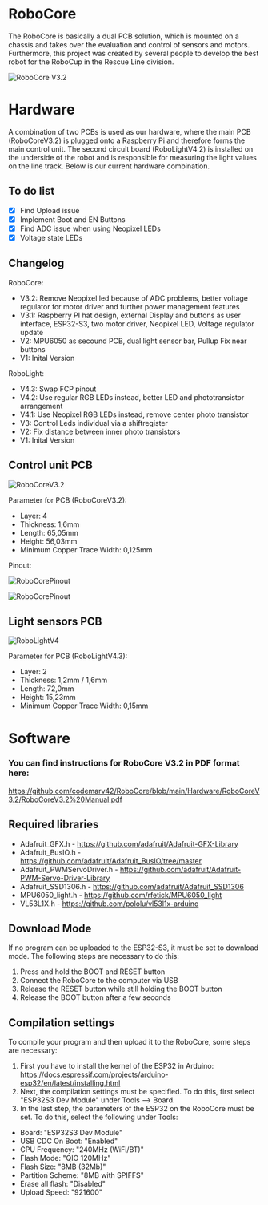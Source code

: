 # RoboCore

The RoboCore is basically a dual PCB solution, which is mounted on a chassis and takes over the evaluation and control of sensors and motors. Furthermore, this project was created by several people to develop the best robot for the RoboCup in the Rescue Line division. 

![RoboCore V3.2](https://github.com/codemarv42/RoboCore/blob/main/Hardware/RoboCoreV3.2/0e81fb66-bc18-456a-8ecc-e72bea3fe42c.PNG)

# Hardware

A combination of two PCBs is used as our hardware, where the main PCB (RoboCoreV3.2) is plugged onto a Raspberry Pi and therefore forms the main control unit. The second circuit board (RoboLightV4.2) is installed on the underside of the robot and is responsible for measuring the light values on the line track. Below is our current hardware combination.

## To do list

- [x] Find Upload issue
- [x] Implement Boot and EN Buttons
- [x] Find ADC issue when using Neopixel LEDs
- [x] Voltage state LEDs

## Changelog

RoboCore:

- V3.2: Remove Neopixel led because of ADC problems, better voltage regulator for motor driver and further power management features
- V3.1: Raspberry PI hat design, external Display and buttons as user interface, ESP32-S3, two motor driver, Neopixel LED, Voltage regulator update
- V2: MPU6050 as secound PCB, dual light sensor bar, Pullup Fix near buttons
- V1: Inital Version

RoboLight:

- V4.3: Swap FCP pinout
- V4.2: Use regular RGB LEDs instead, better LED and phototransistor arrangement
- V4.1: Use Neopixel RGB LEDs instead, remove center photo transistor
- V3: Control Leds individual via a shiftregister
- V2: Fix distance between inner photo transistors
- V1: Inital Version

## Control unit PCB

![RoboCoreV3.2](https://github.com/codemarv42/RoboCore/blob/main/Hardware/RoboCoreV3.2/20241008_113153.png)

Parameter for PCB (RoboCoreV3.2):

- Layer: 4
- Thickness: 1,6mm
- Length: 65,05mm
- Height: 56,03mm
- Minimum Copper Trace Width: 0,125mm

Pinout:

![RoboCorePinout](https://github.com/codemarv42/RoboCore/blob/main/Hardware/RoboCoreV3.2/ESP32S3Pinout.png)

![RoboCorePinout](https://github.com/codemarv42/RoboCore/blob/main/Hardware/RoboCoreV3.2/FullPinout.png)

## Light sensors PCB

![RoboLightV4](https://github.com/codemarv42/RoboCore/blob/main/Hardware/RoboCoreV3.1/RoboLightV4_2024-Aug-26_07-30-13PM-000_CustomizedView8316888771.png)

Parameter for PCB (RoboLightV4.3):

- Layer: 2
- Thickness: 1,2mm / 1,6mm
- Length: 72,0mm
- Height: 15,23mm
- Minimum Copper Trace Width: 0,15mm

# Software

### You can find instructions for RoboCore V3.2 in PDF format here:
https://github.com/codemarv42/RoboCore/blob/main/Hardware/RoboCoreV3.2/RoboCoreV3.2%20Manual.pdf

## Required libraries

- Adafruit_GFX.h - https://github.com/adafruit/Adafruit-GFX-Library
- Adafruit_BusIO.h - https://github.com/adafruit/Adafruit_BusIO/tree/master
- Adafruit_PWMServoDriver.h - https://github.com/adafruit/Adafruit-PWM-Servo-Driver-Library
- Adafruit_SSD1306.h - https://github.com/adafruit/Adafruit_SSD1306
- MPU6050_light.h - https://github.com/rfetick/MPU6050_light
- VL53L1X.h - https://github.com/pololu/vl53l1x-arduino

## Download Mode

If no program can be uploaded to the ESP32-S3, it must be set to download mode. The following steps are necessary to do this:

1. Press and hold the BOOT and RESET button
2. Connect the RoboCore to the computer via USB
3. Release the RESET button while still holding the BOOT button
4. Release the BOOT button after a few seconds

## Compilation settings

To compile your program and then upload it to the RoboCore, some steps are necessary:

1. First you have to install the kernel of the ESP32 in Arduino: https://docs.espressif.com/projects/arduino-esp32/en/latest/installing.html
2. Next, the compilation settings must be specified. To do this, first select "ESP32S3 Dev Module" under Tools --> Board.
3. In the last step, the parameters of the ESP32 on the RoboCore must be set. To do this, select the following under Tools: 
- Board: "ESP32S3 Dev Module"
- USB CDC On Boot: "Enabled"
- CPU Frequency: "240MHz (WiFi/BT)"
- Flash Mode: "QIO 120MHz"
- Flash Size: "8MB (32Mb)"
- Partition Scheme: "8MB with SPIFFS"
- Erase all flash: "Disabled"
- Upload Speed: "921600"
